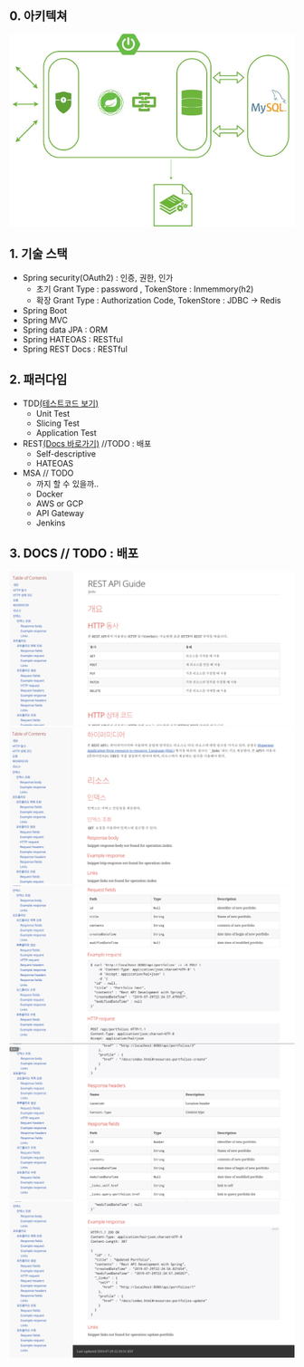 ## 0. 아키텍쳐

![team31Backend](src/main/resources/static/team31Backend.jpg)



## 1. 기술 스택

- Spring security(OAuth2) : 인증, 권한, 인가
  - 초기 Grant Type : password , TokenStore : Inmemmory(h2)
  - 확장 Grant Type : Authorization Code, TokenStore : JDBC -> Redis 
- Spring Boot
- Spring MVC
- Spring data JPA : ORM
- Spring HATEOAS : RESTful
- Spring REST Docs : RESTful



## 2. 패러다임

- TDD[(테스트코드 보기)](/src/test/java/me/jjeda/houseserver/boards/BoardControllerTest.java)
  - Unit Test
  - Slicing Test
  - Application Test
- REST[(Docs 바로가기)](/static/docs/index.html) //TODO : 배포
  - Self-descriptive
  - HATEOAS
- MSA // TODO
  - 까지 할 수 있을까..
  - Docker
  - AWS or GCP
  - API Gateway
  - Jenkins

## 3. DOCS //  TODO : 배포
![](src/main/resources/static/docs/docs1.png)
![](src/main/resources/static/docs/docs3.png)
![](src/main/resources/static/docs/docs5.png)
![](src/main/resources/static/docs/docs7.png)
![](src/main/resources/static/docs/docs9.png)
